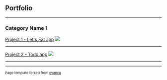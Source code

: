 ## Portfolio

---

### Category Name 1 

[Project 1 - Let's Eat app](/lets_eat)
<img src="images/dummy_thumbnail.jpg?raw=true"/>

---
[Project 2 - Todo app](/todo)
<img src="images/dummy_thumbnail.jpg?raw=true"/>

---



---
<p style="font-size:11px">Page template forked from <a href="https://github.com/evanca/quick-portfolio">evanca</a></p>
<!-- Remove above link if you don't want to attibute -->
